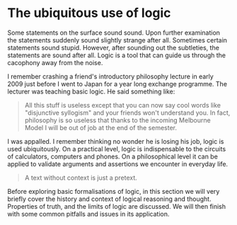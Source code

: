 # The ubiquitous use of logic

Some statements on the surface sound sound. Upon further examination the
statements suddenly sound slightly strange after all. Sometimes certain
statements sound stupid. However, after sounding out the subtleties, the
statements are sound after all. Logic is a tool that can guide us through
the cacophony away from the noise.

I remember crashing a friend's introductory philosophy lecture in early 2009
just before I went to Japan for a year long exchange programme. The lecturer
was teaching basic logic. He said something like:

> All this stuff is useless except that you can now say cool words like
> "disjunctive syllogism" and your friends won't understand you. In fact,
> philosophy is so useless that thanks to the incoming Melbourne Model I will
> be out of job at the end of the semester.

I was appalled. I remember thinking no wonder he is losing his job, logic is
used ubiquitously. On a practical level, logic is indispensable to the circuits
of calculators, computers and phones. On a philosophical level it can be
applied to validate arguments and assertions we encounter in everyday life.

> A text without context is just a pretext.

Before exploring basic formalisations of logic, in this section we will very
briefly cover the history and context of logical reasoning and thought.
Properties of truth, and the limits of logic are discussed. We will then finish
with some common pitfalls and issues in its application.
